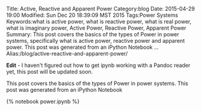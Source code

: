 Title: Active, Reactive and Apparent Power
Category:blog
Date: 2015-04-29 19:00
Modified: Sun Dec 20 18:39:09 MST 2015
Tags:Power Systems
Keywords:what is active power, what is reactive power, what is real power, what is imaginary power, Active Power, Reactive Power, Apparent Power
Summary: This post covers the basics of the types of Power in power systems, specifically what is active power, reactive power and apparent power. This post was generated from an iPython Notebook ...
Alias:/blog/active-reactive-and-apparent-power/

**Edit** - I haven't figured out how to get ipynb working with a Pandoc reader yet, this post will be updated soon.

This post covers the basics of the types of Power in power systems. This post was generated from an iPython Notebook

{% notebook power.ipynb %}

